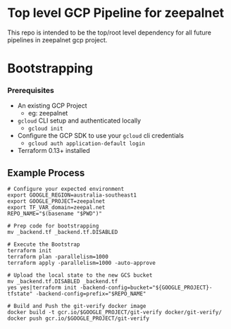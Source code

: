 # Top level GCP Pipeline for zeepalnet
This repo is intended to be the top/root level dependency for all future pipelines in zeepalnet gcp project.


# Bootstrapping
### Prerequisites
- An existing GCP Project
    - eg: zeepalnet
- `gcloud` CLI setup and authenticated locally
    - `gcloud init`
- Configure the GCP SDK to use your `gcloud` cli credentials
    - `gcloud auth application-default login`
- Terraform 0.13+ installed

## Example Process
```
# Configure your expected environment
export GOOGLE_REGION=australia-southeast1
export GOOGLE_PROJECT=zeepalnet
export TF_VAR_domain=zeepal.net
REPO_NAME="$(basename "$PWD")"

# Prep code for bootstrapping
mv _backend.tf _backend.tf.DISABLED

# Execute the Bootstrap
terraform init
terraform plan -parallelism=1000
terraform apply -parallelism=1000 -auto-approve

# Upload the local state to the new GCS bucket
mv _backend.tf.DISABLED _backend.tf
yes yes|terraform init -backend-config=bucket="${GOOGLE_PROJECT}-tfstate" -backend-config=prefix="$REPO_NAME"

# Build and Push the git-verify docker image
docker build -t gcr.io/$GOOGLE_PROJECT/git-verify docker/git-verify/
docker push gcr.io/$GOOGLE_PROJECT/git-verify
```
